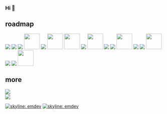 ### Hi 👋

<!--
<img src="https://media.giphy.com/media/hvRJCLFzcasrR4ia7z/giphy.gif" width="25px">
-->
<!--
<div>
  <a href="https://github.com/jokeCloud">
  <img height="180em" src="https://github-readme-stats.vercel.app/api/top-langs/?username=jokeCloud&layout=compact&langs_count=7&theme=github_dark"/>
</div>
-->
## roadmap
<p align="left">
  <img src="https://icongr.am/devicon/python-original.svg?size=50&color=currentColor" />  
  <img src="https://icongr.am/devicon/django-original.svg?size=50&color=currentColor" />
  <img src="https://icongr.am/devicon/javascript-original.svg?size=50&color=currentColor" />
  <img src="https://cdn.jsdelivr.net/gh/devicons/devicon/icons/react/react-original.svg" width="50" height="50" />
  <img src="https://icongr.am/devicon/vuejs-original-wordmark.svg?size=50&color=currentColor" />  
  <img src="https://cdn.jsdelivr.net/gh/devicons/devicon/icons/ruby/ruby-plain.svg" width="50" height="50" />         
  <img src="https://cdn.jsdelivr.net/gh/devicons/devicon/icons/flask/flask-original.svg" width="50" height="50"/>
  <img src="https://icongr.am/devicon/docker-original-wordmark.svg?size=50&color=currentColor" />
  <img src="https://cdn.jsdelivr.net/gh/devicons/devicon/icons/linux/linux-original.svg"            width="50" height="50"/>
  <img src="https://icongr.am/devicon/html5-original-wordmark.svg?size=50&color=currentColor" />
  <img src="https://icongr.am/devicon/css3-original-wordmark.svg?size=50&color=currentColor" />  
  <img src="https://cdn.jsdelivr.net/gh/devicons/devicon/icons/bootstrap/bootstrap-original.svg"    width="50" height="50"/>
  <img src="https://icongr.am/devicon/nginx-original.svg?size=50&color=currentColor" />  
  <img src="https://icongr.am/devicon/postgresql-original-wordmark.svg?size=50&color=currentColor" />
  <img src="https://cdn.jsdelivr.net/gh/devicons/devicon/icons/mongodb/mongodb-original-wordmark.svg" width="50" height="50" />        
  <img src="https://icongr.am/devicon/debian-original-wordmark.svg?size=50&color=currentColor" />
  <img src="https://icongr.am/devicon/gimp-original-wordmark.svg?size=50&color=currentColor" /> 
  <img src="https://cdn.jsdelivr.net/gh/devicons/devicon/icons/blender/blender-original.svg" width="50" height="50" />         
</p>
  
  ## more 
<div> 
  <a href="https://www.youtube.com/user/Computerphile/videos" target="_blank"><img src="https://img.shields.io/badge/computerphile-323232?style=for-the-badge&logo=youtube&logoColor=black" target="_blank"></a>
</div>
<div> 
  <a href="https://www.youtube.com/watch?v=FFftmWSzgmk" target="_blank"><img src="https://img.shields.io/badge/numberphile-323232?style=for-the-badge&logo=youtube&logoColor=black" target="_blank"></a>
</div>


[![skyline: emdev](https://img.shields.io/badge/matrix-000000?style=for-the-badge&logo=Matrix&logoColor=white&link=https://skyline.github.com/jokecloud/2023/)](https://skyline.github.com/jokecloud/2023/)
[![skyline: emdev](https://img.shields.io/badge/city-000000?style=for-the-badge&logo=c&logoColor=white&link=https://honzaap.github.io/GithubCity/?name=jokeCloud&year=2023)](https://honzaap.github.io/GithubCity/?name=jokeCloud&year=2023)
